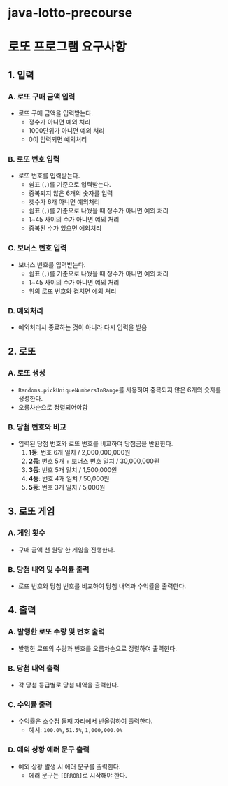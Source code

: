 # java-lotto-precourse

# 로또 프로그램 요구사항

## 1. 입력

### A. 로또 구매 금액 입력
- 로또 구매 금액을 입력받는다.
    - 정수가 아니면 예외 처리
    - 1000단위가 아니면 예외 처리
    - 0이 입력되면 예외처리

### B. 로또 번호 입력
- 로또 번호를 입력받는다.
    - 쉼표 (`,`)를 기준으로 입력받는다.
    - 중복되지 않은 6개의 숫자를 입력
    - 갯수가 6개 아니면 예외처리
    - 쉼표 (`,`)를 기준으로 나눴을 때 정수가 아니면 예외 처리
    - 1~45 사이의 수가 아니면 예외 처리
    - 중복된 수가 있으면 예외처리

### C. 보너스 번호 입력
- 보너스 번호를 입력받는다.
    - 쉼표 (`,`)를 기준으로 나눴을 때 정수가 아니면 예외 처리
    - 1~45 사이의 수가 아니면 예외 처리
    - 위의 로또 번호와 겹치면 예외 처리

### D. 예외처리
- 예외처리시 종료하는 것이 아니라 다시 입력을 받음
## 2. 로또

### A. 로또 생성
- `Randoms.pickUniqueNumbersInRange`를 사용하여 중복되지 않은 6개의 숫자를 생성한다.
- 오름차순으로 정렬되어야함

### B. 당첨 번호와 비교
- 입력된 당첨 번호와 로또 번호를 비교하여 당첨금을 반환한다.
    1. **1등**: 번호 6개 일치 / 2,000,000,000원
    2. **2등**: 번호 5개 + 보너스 번호 일치 / 30,000,000원
    3. **3등**: 번호 5개 일치 / 1,500,000원
    4. **4등**: 번호 4개 일치 / 50,000원
    5. **5등**: 번호 3개 일치 / 5,000원

## 3. 로또 게임

### A. 게임 횟수
- 구매 금액 천 원당 한 게임을 진행한다.

### B. 당첨 내역 및 수익률 출력
- 로또 번호와 당첨 번호를 비교하여 당첨 내역과 수익률을 출력한다.

## 4. 출력

### A. 발행한 로또 수량 및 번호 출력
- 발행한 로또의 수량과 번호를 오름차순으로 정렬하여 출력한다.

### B. 당첨 내역 출력
- 각 당첨 등급별로 당첨 내역을 출력한다.

### C. 수익률 출력
- 수익률은 소수점 둘째 자리에서 반올림하여 출력한다.
    - 예시: `100.0%`, `51.5%`, `1,000,000.0%`

### D. 예외 상황 에러 문구 출력
- 예외 상황 발생 시 에러 문구를 출력한다.
    - 에러 문구는 `[ERROR]`로 시작해야 한다.

